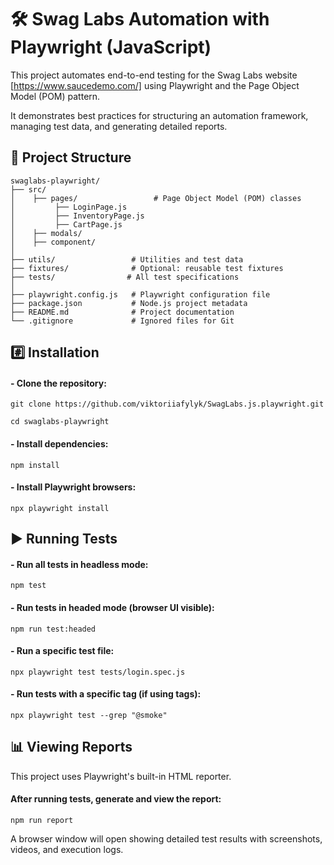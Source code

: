 # 🛠 Swag Labs Automation with Playwright (JavaScript)

This project automates end-to-end testing for the Swag Labs website [https://www.saucedemo.com/] 
using Playwright and the Page Object Model (POM) pattern.

It demonstrates best practices for structuring an automation framework, managing test data, and generating detailed reports.

## 📂 Project Structure 

```
swaglabs-playwright/
├── src/
│    ├── pages/                 # Page Object Model (POM) classes
│         ├── LoginPage.js
│         ├── InventoryPage.js
│         ├── CartPage.js
│    ├── modals/ 
│    ├── component/
│
├── utils/                 # Utilities and test data
├── fixtures/              # Optional: reusable test fixtures
├── tests/                # All test specifications
│ 
├── playwright.config.js   # Playwright configuration file
├── package.json           # Node.js project metadata
├── README.md              # Project documentation
└── .gitignore             # Ignored files for Git
```

## #️⃣ Installation

#### - Clone the repository:

`git clone https://github.com/viktoriiafylyk/SwagLabs.js.playwright.git`

`cd swaglabs-playwright`

#### - Install dependencies:

`npm install`

#### - Install Playwright browsers:

`npx playwright install`

## ▶️ Running Tests

#### - Run all tests in headless mode:

`npm test`

#### - Run tests in headed mode (browser UI visible):

`npm run test:headed`

#### - Run a specific test file:

`npx playwright test tests/login.spec.js`

#### - Run tests with a specific tag (if using tags):

`npx playwright test --grep "@smoke"`

## 📊 Viewing Reports
This project uses Playwright's built-in HTML reporter.

#### After running tests, generate and view the report:

`npm run report`

A browser window will open showing detailed test results with screenshots, videos, and execution logs.

